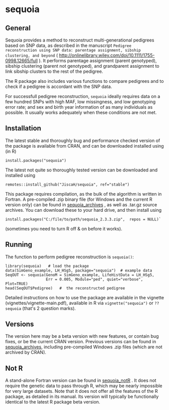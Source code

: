 # sequoia

## General
Sequoia provides a method to reconstruct multi-generational pedigrees based on SNP data, as described in the manuscript `Pedigree reconstruction using SNP data: parentage assignment, sibship clustering, and beyond` ( http://onlinelibrary.wiley.com/doi/10.1111/1755-0998.12665/full ). It performs parentage assignment (parent genotyped), sibship clustering (parent not genotyped), and grandparent assignment to link sibship clusters to the rest of the pedigree. 

The R package also includes various functions to compare pedigrees and to check if a pedigree is accordant with the SNP data. 

For successfull pedigree reconstruction, `sequoia` ideally requires data on a few hundred SNPs with high MAF, low missingness, and low genotyping error rate; and sex and birth year information of as many individuals as possible. It usually works adequately when these conditions are not met. 


## Installation
The latest stable and thoroughly bug and performance checked version of the package is available from CRAN, and can be downloaded installed using (in R)
```
install.packages("sequoia")
```

The latest not quite so thoroughly tested version can be downloaded and installed using
```
remotes::install_github("JiscaH/sequoia", ref="stable")
```

This package requires compilation, as the bulk of the algorithm is written in Fortran. A pre-compiled .zip binary file (for Windows and the current R version only) can be found in [sequoia_archives](https://github.com/JiscaH/sequoia_archives) , as well as .tar.gz source archives. You can download these to your hard drive, and then install using
```
install.packages("C:/file/to/path/sequoia_2.3.3.zip",  repos = NULL)`
```
(sometimes you need to turn R off & on before it works). 


## Running 
The function to perform pedigree reconstruction is `sequoia()`:
```
library(sequoia)   # load the package
data(SimGeno_example, LH_HSg5, package="sequoia")  # example data
SeqOUT <- sequoia(GenoM = SimGeno_example, LifeHistData = LH_HSg5, 
                  Err = 0.005, Module="ped", quiet="verbose", Plot=TRUE)
head(SeqOUT$Pedigree)   #  the reconstructed pedigree
```

Detailed instructions on how to use the package are available in the vignette (vignettes/vignette-main.pdf), available in R
via `vignette("sequoia")` or `??sequoia` (that's 2 question marks).


## Versions
The version here may be a beta version with new features, or contain bug fixes, or be the current CRAN version. Previous versions can be found in [sequoia_archives](https://github.com/JiscaH/sequoia_archives), including pre-compiled Windows .zip files (which are not archived by CRAN).  
 

## Not R 
A stand-alone Fortran version can be found in [sequoia_notR](https://github.com/JiscaH/sequoia_notR) . It does not require the genetic data to pass through R, which may be nearly impossible for very large datasets. Note that it does not offer all the features of the R package, as detailed in its manual. Its version will typically be functionally identical to the latest R package beta version. 
